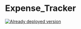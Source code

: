 # Expense_Tracker
[![Already deployed version](https://vercel.com/button)](https://expense-tracker-git-main-rohana6.vercel.app/)
